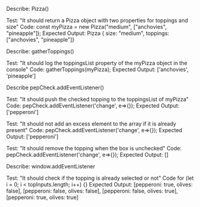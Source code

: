 Describe: Pizza()

Test: "It should return a Pizza object with two properties for toppings and size"
Code: const myPizza = new Pizza("medium", ["anchovies", "pineapple"]);
Expected Output: Pizza { size: "medium", toppings: ["anchovies", "pineapple"]}


Describe: gatherToppings()

Test: "It should log the toppingsList property of the myPizza object in the console"
Code: gatherToppings(myPizza);
Expected Output: ['anchovies', 'pineapple']

Describe pepCheck.addEventListener()

Test: "It should push the checked topping to the toppingsList of myPizza"
Code: pepCheck.addEventListener('change', e=>{});
Expected Output: ['pepperoni']

Test: "It should not add an excess element to the array if it is already present"
Code: pepCheck.addEventListener('change', e=>{});
Expected Output: ['pepperoni']

Test: "It should remove the topping when the box is unchecked"
Code: pepCheck.addEventListener('change', e=>{});
Expected Output: []


Describe: window.addEventListener

Test: "It should check if the topping is already selected or not"
Code for (let i = 0; i < topInputs.length; i++) {}
Expected Output: [pepperoni: true, olives: false], [pepperoni: false, olives: false], [pepperoni: false, olives: true], [pepperoni: true, olives: true]